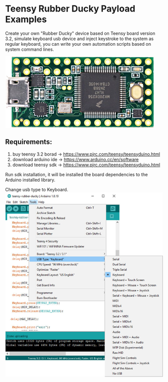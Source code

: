 # Teensy Rubber Ducky Payload Examples
Create your own "Rubber Ducky" device based on Teensy board version 3.2, simulate keyboard usb device and inject keystroke to the system as regular keyboard, you can write your own automation scripts based on system command lines.

![alt text](https://raw.githubusercontent.com/proxytype/teensy-rubber-ducky/main/teensy32.jpg)

## Requirements:
1. buy teensy 3.2 borad -> https://www.pjrc.com/teensy/teensyduino.html
2. download arduino ide -> https://www.arduino.cc/en/software
3. download teensy sdk -> https://www.pjrc.com/teensy/teensyduino.html

Run sdk installation, it will be installed the board dependencies to the Arduino installed library.

Change usb type to Keyboard. <br>
![alt text](https://raw.githubusercontent.com/proxytype/teensy-rubber-ducky/main/keyborad.jpg)
